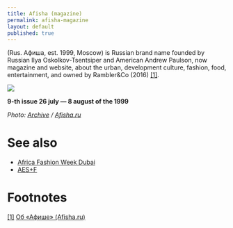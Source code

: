 ```yaml
---
title: Afisha (magazine)
permalink: afisha-magazine
layout: default
published: true
---
```

(Rus. Афиша, est. 1999, Moscow) is Russian brand name founded by Russian Ilya Oskolkov-Tsentsiper and American Andrew Paulson, now magazine and website, about the urban, development culture, fashion, food, entertainment, and owned by Rambler&Co (2016) <span id="a1">[\[1\]](#f1)</span>.

![](http://s.afisha.ru/MediaStorage/90/75/907504f3175744c187fa690b646a.jpg)

**9-th issue 26 july — 8 august of the 1999**

*Photo: [Archive](index) / [Afisha.ru](http://s.afisha.ru/MediaStorage/90/75/907504f3175744c187fa690b646a.jpg)*

# See also

+ [Africa Fashion Week Dubai](africa-fashion-week-dubai)
+ [AES+F](aes+f)

# Footnotes

[[1]](#a1) <span id="f1"></span> [Об «Афише» (Afisha.ru)](https://www.afisha.ru/about/)
